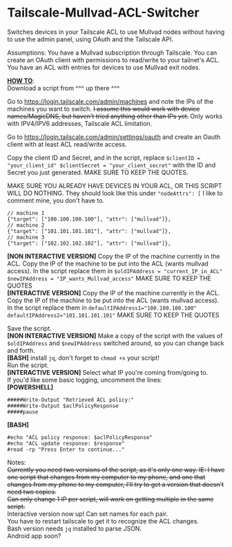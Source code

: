 # Tailscale-Mullvad-ACL-Switcher
Switches devices in your Tailscale ACL to use Mullvad nodes without having to use the admin panel, using OAuth and the Tailscale API.

Assumptions: You have a Mullvad subscription through Tailscale. You can create an OAuth client with permissions to read/write to your tailnet's ACL. You have an ACL with entries for devices to use Mullvad exit nodes.

<b><u>HOW TO</u></b>:</br>
Download a script from ^^^ up there ^^^

Go to https://login.tailscale.com/admin/machines and note the IPs of the machines you want to switch. <s>I assume this would work with device names/MagicDNS, but haven't tried anything other than IPs yet.</s> Only works with IPV4/IPV6 addresses, Tailscale ACL limitation.  

Go to https://login.tailscale.com/admin/settings/oauth and create an Oauth client with at least ACL read/write access.

Copy the client ID and Secret, and in the script, replace `$clientID = "your_client_id" $clientSecret = "your_client_secret"` with the ID and Secret you just generated. MAKE SURE TO KEEP THE QUOTES.


MAKE SURE YOU ALREADY HAVE DEVICES IN YOUR ACL, OR THIS SCRIPT WILL DO NOTHING. They should look like this under `"nodeAttrs": [`
I like to comment mine, you don't have to.

```
// machine 1
{"target": ["100.100.100.100"], "attr": ["mullvad"]},
// machine 2
{"target": ["101.101.101.101"], "attr": ["mullvad"]},
// machine 3
{"target": ["102.102.102.102"], "attr": ["mullvad"]},
```

<b>[NON INTERACTIVE VERSION]</b> Copy the IP of the machine currently in the ACL. Copy the IP of the machine to be put into the ACL (wants mullvad access). In the script replace them in  `$oldIPAddress = "current_IP_in_ACL" $newIPAddress = "IP_wants_Mullvad_access"` MAKE SURE TO KEEP THE QUOTES</br>
<b>[INTERACTIVE VERSION]</b> Copy the IP of the machine currently in the ACL. Copy the IP of the machine to be put into the ACL (wants mullvad access). In the script replace them in  `defaultIPAddress1="100.100.100.100" defaultIPAddress2="101.101.101.101"` MAKE SURE TO KEEP THE QUOTES</br>

Save the script.</br>
<b>[NON INTERACTIVE VERSION]</b> Make a copy of the script with the values of  `$oldIPAddress` and `$newIPAddress` switched around, so you can change back and forth.</br>
<b>[BASH]</b> install `jq`, don't forget to `chmod +x` your script!</br>
Run the script.</br>
<b>[INTERACTIVE VERSION]</b> Select what IP you're coming from/going to.</br>
If you'd like some basic logging, uncomment the lines:</br>
<b>[POWERSHELL]</b>
```
#####Write-Output "Retrieved ACL policy:"
#####Write-Output $aclPolicyResponse
#####pause
```
<b>[BASH]</b>
```
#echo "ACL policy response: $aclPolicyResponse"
#echo "ACL update response: $response"
#read -rp "Press Enter to continue..."
```

Notes:</br>
<s>Currently you need two versions of the script, as it's only one way. IE: I have one script that changes from my computer to my phone, and one that changes from my phone to my computer, I'll try to get a version that doesn't need two copies.</br>
Can only change 1 IP per script, will work on getting multiple in the same script.</s></br>
Interactive version now up! Can set names for each pair.</br>
You have to restart tailscale to get it to recognize the ACL changes.</br>
Bash version needs `jq` installed to parse JSON.</br>
Android app soon?
